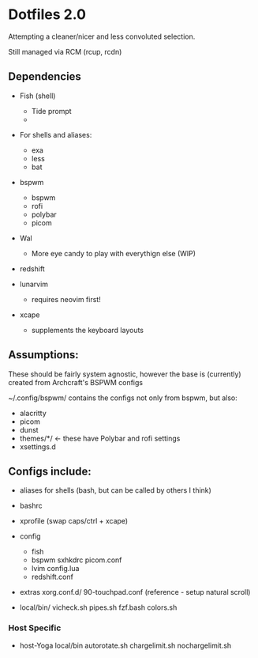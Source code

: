  # Dotfiles 2.0

Attempting a cleaner/nicer and less convoluted selection.

Still managed via RCM (rcup, rcdn)

## Dependencies

* Fish (shell)
    - Tide prompt
    - 
* For shells and aliases:
    - exa
    - less
    - bat
* bspwm
    - bspwm
    - rofi
    - polybar
    - picom
* Wal 
    - More eye candy to play with everythign else (WIP)

* redshift
* lunarvim
    - requires neovim first!
* xcape
    - supplements the keyboard layouts


## Assumptions:
These should be fairly system agnostic, however the base is (currently) created from Archcraft's BSPWM configs

~/.config/bspwm/   contains the configs not only from bspwm, but also:
   - alacritty
   - picom
   - dunst
   - themes/*/  <- these have Polybar and rofi settings
   - xsettings.d

## Configs include:

* aliases for shells (bash, but can be called by others I think)
* bashrc
* xprofile (swap caps/ctrl + xcape)

* config
    * fish
    * bspwm 
        sxhkdrc
        picom.conf
    * lvim
        config.lua
    * redshift.conf
    
* extras
    xorg.conf.d/
        90-touchpad.conf  (reference - setup natural scroll)

* local/bin/
    vicheck.sh
    pipes.sh
    fzf.bash
    colors.sh

### Host Specific
* host-Yoga
    local/bin
        autorotate.sh 
        chargelimit.sh
        nochargelimit.sh



